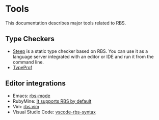 # Tools

This documentation describes major tools related to RBS.

## Type Checkers

* [Steep](https://github.com/soutaro/steep) is a static type checker based on RBS. You can use it as a language server integrated with an editor or IDE and run it from the command line.
* [TypeProf](https://github.com/ruby/typeprof)

## Editor integrations

* Emacs: [rbs-mode](https://github.com/ybiquitous/rbs-mode)
* RubyMine: [It supports RBS by default](https://www.jetbrains.com/help/ruby/rbs.html)
* Vim: [rbs.vim](https://github.com/pocke/rbs.vim)
* Visual Studio Code: [vscode-rbs-syntax](https://github.com/soutaro/vscode-rbs-syntax)

